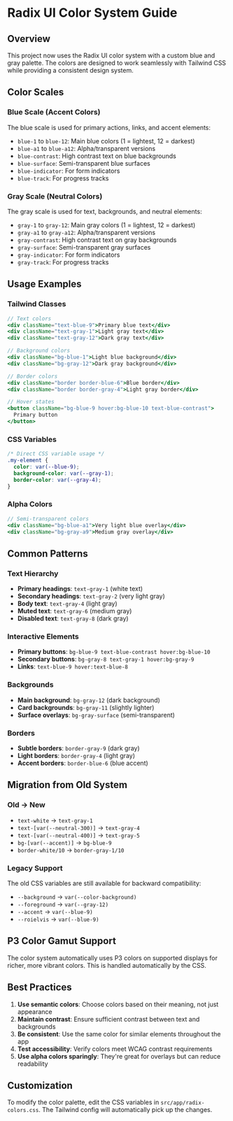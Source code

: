 # Radix UI Color System Guide

## Overview
This project now uses the Radix UI color system with a custom blue and gray palette. The colors are designed to work seamlessly with Tailwind CSS while providing a consistent design system.

## Color Scales

### Blue Scale (Accent Colors)
The blue scale is used for primary actions, links, and accent elements:

- `blue-1` to `blue-12`: Main blue colors (1 = lightest, 12 = darkest)
- `blue-a1` to `blue-a12`: Alpha/transparent versions
- `blue-contrast`: High contrast text on blue backgrounds
- `blue-surface`: Semi-transparent blue surfaces
- `blue-indicator`: For form indicators
- `blue-track`: For progress tracks

### Gray Scale (Neutral Colors)
The gray scale is used for text, backgrounds, and neutral elements:

- `gray-1` to `gray-12`: Main gray colors (1 = lightest, 12 = darkest)
- `gray-a1` to `gray-a12`: Alpha/transparent versions
- `gray-contrast`: High contrast text on gray backgrounds
- `gray-surface`: Semi-transparent gray surfaces
- `gray-indicator`: For form indicators
- `gray-track`: For progress tracks

## Usage Examples

### Tailwind Classes
```jsx
// Text colors
<div className="text-blue-9">Primary blue text</div>
<div className="text-gray-1">Light gray text</div>
<div className="text-gray-12">Dark gray text</div>

// Background colors
<div className="bg-blue-1">Light blue background</div>
<div className="bg-gray-12">Dark gray background</div>

// Border colors
<div className="border border-blue-6">Blue border</div>
<div className="border border-gray-4">Light gray border</div>

// Hover states
<button className="bg-blue-9 hover:bg-blue-10 text-blue-contrast">
  Primary button
</button>
```

### CSS Variables
```css
/* Direct CSS variable usage */
.my-element {
  color: var(--blue-9);
  background-color: var(--gray-1);
  border-color: var(--gray-4);
}
```

### Alpha Colors
```jsx
// Semi-transparent colors
<div className="bg-blue-a1">Very light blue overlay</div>
<div className="bg-gray-a9">Medium gray overlay</div>
```

## Common Patterns

### Text Hierarchy
- **Primary headings**: `text-gray-1` (white text)
- **Secondary headings**: `text-gray-2` (very light gray)
- **Body text**: `text-gray-4` (light gray)
- **Muted text**: `text-gray-6` (medium gray)
- **Disabled text**: `text-gray-8` (dark gray)

### Interactive Elements
- **Primary buttons**: `bg-blue-9 text-blue-contrast hover:bg-blue-10`
- **Secondary buttons**: `bg-gray-8 text-gray-1 hover:bg-gray-9`
- **Links**: `text-blue-9 hover:text-blue-8`

### Backgrounds
- **Main background**: `bg-gray-12` (dark background)
- **Card backgrounds**: `bg-gray-11` (slightly lighter)
- **Surface overlays**: `bg-gray-surface` (semi-transparent)

### Borders
- **Subtle borders**: `border-gray-9` (dark gray)
- **Light borders**: `border-gray-4` (light gray)
- **Accent borders**: `border-blue-6` (blue accent)

## Migration from Old System

### Old → New
- `text-white` → `text-gray-1`
- `text-[var(--neutral-300)]` → `text-gray-4`
- `text-[var(--neutral-400)]` → `text-gray-5`
- `bg-[var(--accent)]` → `bg-blue-9`
- `border-white/10` → `border-gray-1/10`

### Legacy Support
The old CSS variables are still available for backward compatibility:
- `--background` → `var(--color-background)`
- `--foreground` → `var(--gray-12)`
- `--accent` → `var(--blue-9)`
- `--roielvis` → `var(--blue-9)`

## P3 Color Gamut Support
The color system automatically uses P3 colors on supported displays for richer, more vibrant colors. This is handled automatically by the CSS.

## Best Practices

1. **Use semantic colors**: Choose colors based on their meaning, not just appearance
2. **Maintain contrast**: Ensure sufficient contrast between text and backgrounds
3. **Be consistent**: Use the same color for similar elements throughout the app
4. **Test accessibility**: Verify colors meet WCAG contrast requirements
5. **Use alpha colors sparingly**: They're great for overlays but can reduce readability

## Customization
To modify the color palette, edit the CSS variables in `src/app/radix-colors.css`. The Tailwind config will automatically pick up the changes. 
